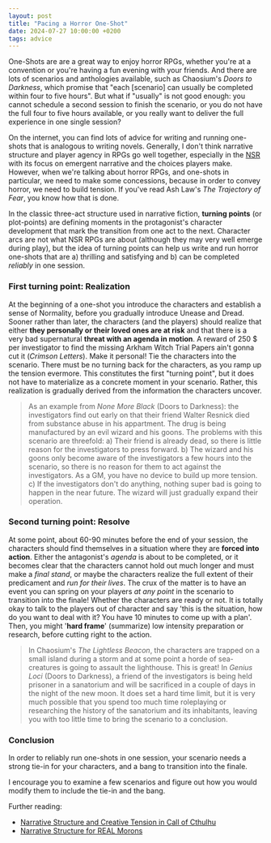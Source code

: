 ```yaml
---
layout: post
title: "Pacing a Horror One-Shot"
date: 2024-07-27 10:00:00 +0200
tags: advice
---
```


One-Shots are are a great way to enjoy horror RPGs, whether you're at a convention or you're having a fun evening with your friends. And there are lots of scenarios and anthologies available, such as Chaosium's *Doors to Darkness*, which promise that "each [scenario] can usually be completed within four to five hours". But what if "usually" is not good enough: you cannot schedule a second session to finish the scenario, or you do not have the full four to five hours available, or you really want to deliver the full experience in one single session?

On the internet, you can find lots of advice for writing and running one-shots that is analogous to writing novels. Generally, I don't think narrative structure and player agency in RPGs go well together, especially in the [NSR](https://newschoolrevolution.com/2020/01/19/what-is-the-nsr-part-1) with its focus on emergent narrative and the choices players make. However, when we're talking about horror RPGs, and one-shots in particular, we need to make some concessions, because in order to convey horror, we need to build tension. If you've read Ash Law's *The Trajectory of Fear*, you know how that is done.

In the classic three-act structure used in narrative fiction, **turning points** (or plot-points) are defining moments in the protagonist's character development that mark the transition from one act to the next. Character arcs are not what NSR RPGs are about (although they may very well emerge during play), but the idea of turning points can help us write and run horror one-shots that are a) thrilling and satisfying and b) can be completed *reliably* in one session.

### First turning point: Realization

At the beginning of a one-shot you introduce the characters and establish a sense of Normality, before you gradually introduce Unease and Dread. Sooner rather than later, the characters (and the players) should realize that either **they personally or their loved ones are at risk** and that there is a very bad supernatural **threat with an agenda in motion**. A reward of 250 $ per investigator to find the missing Arkham Witch Trial Papers ain't gonna cut it (*Crimson Letters*). Make it personal! Tie the characters into the scenario. There must be no turning back for the characters, as you ramp up the tension evermore. This constitutes the first "turning point", but it does not have to materialize as a concrete moment in your scenario. Rather, this realization is gradually derived from the information the characters uncover.

> As an example from *None More Black* (Doors to Darkness): the investigators find out early on that their friend Walter Resnick died from substance abuse in his appartment. The drug is being manufactured by an evil wizard and his goons. The problems with this scenario are threefold: a) Their friend is already dead, so there is little reason for the investigators to press forward. b) The wizard and his goons only become aware of the investigators a few hours into the scenario, so there is no reason for them to act against the investigators. As a GM, you have no device to build up more tension. c) If the investigators don't do anything, nothing super bad is going to happen in the near future. The wizard will just gradually expand their operation.

### Second turning point: Resolve

At some point, about 60-90 minutes before the end of your session, the characters should find themselves in a situation where they are **forced into action**. Either the antagonist's *agenda* is about to be completed, or it becomes clear that the characters cannot hold out much longer and must make a *final stand*, or maybe the characters realize the full extent of their predicament and *run for their lives*. The crux of the matter is to have an event you can spring on your players *at any point* in the scenario to transition into the finale! Whether the characters are ready or not. It is totally okay to talk to the players out of character and say 'this is the situation, how do you want to deal with it? You have 10 minutes to come up with a plan'. Then, you might '**hard frame**' (summarize) low intensity preparation or research, before cutting right to the action.

> In Chaosium's *The Lightless Beacon*, the characters are trapped on a small island during a storm and at some point a horde of sea-creatures is going to assault the lighthouse. This is great! In *Genius Loci* (Doors to Darkness), a friend of the investigators is being held prisoner in a sanatorium and will be sacrificed in a couple of days in the night of  the new moon. It does set a hard time limit, but it is very much possible that you spend too much time roleplaying or researching the history of the sanatorium and its inhabitants, leaving you with too little time to bring the scenario to a conclusion.

### Conclusion

In order to reliably run one-shots in one session, your scenario needs a strong tie-in for your characters, and a bang to transition into the finale.

I encourage you to examine a few scenarios and figure out how you would modify them to include the tie-in and the bang.

Further reading:
- [Narrative Structure and Creative Tension in Call of Cthulhu](http://electronicbookreview.com/essay/narrative-structure-and-creative-tension-in-call-of-cthulhu/)
- [Narrative Structure for REAL Morons](https://theangrygm.com/narrative-structure-for-morons-2/)